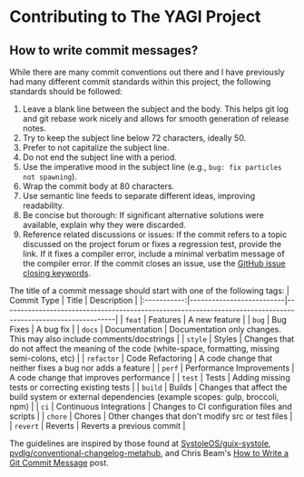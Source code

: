 # Contributing to The YAGI Project

## How to write commit messages?
While there are many commit conventions out there and I have previously had many different commit standards within this project, the following standards should be followed:

1. Leave a blank line between the subject and the body.
This helps git log and git rebase work nicely and allows for smooth generation of release notes.
2. Try to keep the subject line below 72 characters, ideally 50.
3. Prefer to not capitalize the subject line.
4. Do not end the subject line with a period.
5. Use the imperative mood in the subject line (e.g., `bug: fix particles not spawning`).
6. Wrap the commit body at 80 characters.
7. Use semantic line feeds to separate different ideas, improving readability.
8. Be concise but thorough: If significant alternative solutions were available, explain why they were discarded.
9. Reference related discussions or issues: If the commit refers to a topic discussed on the project forum or fixes a regression test, provide the link. If it fixes a compiler error, include a minimal verbatim message of the compiler error. If the commit closes an issue, use the [GitHub issue closing keywords](https://docs.github.com/en/issues/tracking-your-work-with-issues/using-issues/linking-a-pull-request-to-an-issue).

The title of a commit message should start with one of the following tags:
| Commit Type | Title                    | Description                                                                                                 |
|:-----------:|--------------------------|-------------------------------------------------------------------------------------------------------------|
|   `feat`    | Features                 | A new feature                                                                                               |
|    `bug`    | Bug Fixes                | A bug fix                                                                                                   |
|   `docs`    | Documentation            | Documentation only changes. This may also include comments/docstrings                                       |
|   `style`   | Styles                   | Changes that do not affect the meaning of the code (white-space, formatting, missing semi-colons, etc)      |
| `refactor`  | Code Refactoring         | A code change that neither fixes a bug nor adds a feature                                                   |
|   `perf`    | Performance Improvements | A code change that improves performance                                                                     |
|   `test`    | Tests                    | Adding missing tests or correcting existing tests                                                           |
|   `build`   | Builds                   | Changes that affect the build system or external dependencies (example scopes: gulp, broccoli, npm)         |
|    `ci`     | Continuous Integrations  | Changes to CI configuration files and scripts                                                               |
|   `chore`   | Chores                   | Other changes that don't modify src or test files                                                           |
|  `revert`   | Reverts                  | Reverts a previous commit                                                                                   |

The guidelines are inspired by those found at [SystoleOS/guix-systole](https://github.com/SystoleOS/guix-systole/blob/main/CONTRIBUTING.md), [pvdlg/conventional-changelog-metahub](https://github.com/pvdlg/conventional-changelog-metahub?tab=readme-ov-file), and Chris Beam's [How to Write a Git Commit Message](https://cbea.ms/git-commit/) post.